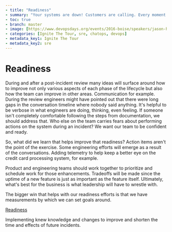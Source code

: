 ```yaml
---
- title: "Readiness"
- summary: "Your systems are down! Customers are calling. Every moment counts. What do you do?"
- toc: true
- branch: master
- image: [https://www.devopsdays.org/events/2016-boise/speakers/jason-hand.jpg]
- categories: [Ignite The Tour, sre, chatops, devops]
- metadata_key1: Ignite The Tour
- metadata_key2: sre
---
```


# Readiness

During and after a post-incident review many ideas will surface around how to improve not only various aspects of each phase of the lifecycle but also how the team can improve in other areas. Communication for example. During the review engineers might have pointed out that there were long gaps in the conversation timeline where nobody said anything. It's helpful to be verbose in what engineers are doing, thinking, even feeling. If someone isn't completely comfortable following the steps from documentation, we should address that. Who else on the team carries fears about performing actions on the system during an incident? We want our team to be confident and ready.

So, what did we learn that helps improve that readiness? Action items aren't the point of the exercise. Some engineering efforts will emerge as a result of the conversations. Adding telemetry to help keep a better eye on the credit card processing system, for example. 

Product and engineering teams should work together to prioritize and schedule work for those enhancements. Tradeoffs will be made since the uptime of a new feature is just as important as the feature itself. Ultimately, what's best for the business is what leadership will have to wrestle with.

The bigger win that helps with our readiness efforts is that we have measurements by which we can set goals around.

[Readiness](2020-03-04-Readiness.html)

Implementing knew knowledge and changes to improve and shorten the time and effects of future incidents.